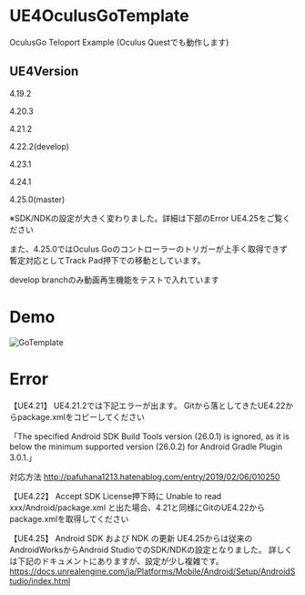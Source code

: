 # UE4OculusGoTemplate
OculusGo Teloport Example
(Oculus Questでも動作します)

## UE4Version
4.19.2

4.20.3

4.21.2

4.22.2(develop)

4.23.1

4.24.1

4.25.0(master)

※SDK/NDKの設定が大きく変わりました。詳細は下部のError UE4.25をご覧ください

また、4.25.0ではOculus Goのコントローラーのトリガーが上手く取得できず
暫定対応としてTrack Pad押下での移動としています。


develop branchのみ動画再生機能をテストで入れています

# Demo
![GoTemplate](https://user-images.githubusercontent.com/8968076/58804347-9d86bb80-864c-11e9-8023-c7d7e509cfc2.gif)

# Error
【UE4.21】
UE4.21.2では下記エラーが出ます。
Gitから落としてきたUE4.22からpackage.xmlをコピーしてください

「The specified Android SDK Build Tools version (26.0.1) is ignored, 
as it is below the minimum supported version (26.0.2) for Android Gradle Plugin 3.0.1.」

対応方法
http://pafuhana1213.hatenablog.com/entry/2019/02/06/010250

【UE4.22】
Accept SDK License押下時に
Unable to read xxx/Android/package.xml
と出た場合、4.21と同様にGitのUE4.22からpackage.xmlを取得してください

【UE4.25】
Android SDK および NDK の更新
UE4.25からは従来のAndroidWorksからAndroid StudioでのSDK/NDKの設定となりました。
詳しくは下記のドキュメントにありますが、設定が少し複雑です。
https://docs.unrealengine.com/ja/Platforms/Mobile/Android/Setup/AndroidStudio/index.html

